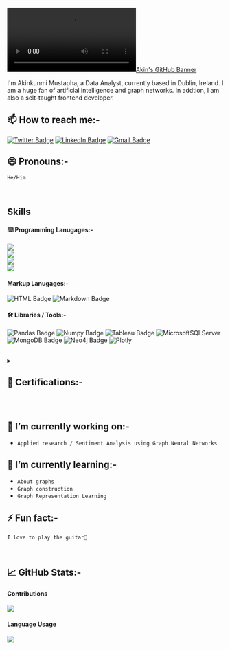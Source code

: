 [![Akin's GitHub Banner](assets/Utitled.m4v)](https://www.linkedin.com/in/akinkunmi-mustapha-b866611a6/)

I'm Akinkunmi Mustapha, a Data Analyst, currently based in Dublin, Ireland. I am a huge fan of artificial intelligence and graph networks. In addtion, I am also a selt-taught frontend developer.


<!-- Social Badges -->
## 📫 How to reach me:-
[![Twitter Badge](https://img.shields.io/badge/Twitter-1DA1F2?style=for-the-badge&logo=twitter&logoColor=white)](https://twitter.com/akin__m)
[![LinkedIn Badge](https://img.shields.io/badge/LinkedIn-0077B5?style=for-the-badge&logo=linkedin&logoColor=white)](https://www.linkedin.com/in/akinkunmi-mustapha-b866611a6/)
[![Gmail Badge](https://img.shields.io/badge/Gmail-D14836?style=for-the-badge&logo=gmail&logoColor=white)](mailto:akinkunmimustapha1@gmail.com)

## 😄 Pronouns:-
`He/Him`

<br>

<!-- Skills -->
## Skills
#### ⌨️ Programming Lanugages:-
![](https://img.shields.io/badge/Python-3776AB?style=for-the-badge&logo=python&logoColor=white)
</br>
![](https://img.shields.io/badge/R-276DC3?style=for-the-badge&logo=r&logoColor=white)
</br>
![](https://img.shields.io/badge/SQL-276DC3?style=for-the-badge&logo=sql&logoColor=white)
</br>
![](https://img.shields.io/badge/JavaScript-323330?style=for-the-badge&logo=javascript&logoColor=F7DF1E)

#### Markup Lanugages:-
![HTML Badge](https://img.shields.io/badge/HTML-239120?style=for-the-badge&logo=html5&logoColor=white)
![Markdown Badge](https://img.shields.io/badge/Markdown-000000?style=for-the-badge&logo=markdown&logoColor=white)

#### 🛠 Libraries / Tools:-
![Pandas Badge](https://img.shields.io/badge/Pandas-276DC3?style=for-the-badge&logo=pandas&logoColor=white)
![Numpy Badge](https://img.shields.io/badge/Numpy-276DC3?style=for-the-badge&logo=numpy&logoColor=white)
![Tableau Badge](https://img.shields.io/badge/Tableau-276DC3?style=for-the-badge&logo=tableau&logoColor=white)
![MicrosoftSQLServer](https://img.shields.io/badge/Microsoft%20SQL%20Sever-CC2927?style=for-the-badge&logo=microsoft%20sql%20server&logoColor=white)
![MongoDB Badge](https://img.shields.io/badge/MongoDB-4EA94B?style=for-the-badge&logo=mongodb&logoColor=white)
![Neo4j Badge](https://img.shields.io/badge/Neo4j-4EA94B?style=for-the-badge&logo=neo4j&logoColor=white&color=blue)
![Plotly](https://img.shields.io/badge/Plotly-%233F4F75.svg?style=for-the-badge&logo=plotly&logoColor=white)

<br>

<details>
  <summary><h2>📄 Certifications:-</h2></summary>
  <a href='https://freecodecamp.org/certification/kunmi/javascript-algorithms-and-data-structures'>Javascripty Algorithms and Data Structures</a>
  <br>
  <a href='https://graphacademy.neo4j.com/u/a8e74ff6-2081-4095-a80e-69ed59a5220c/neo4j-fundamentals/#.YkGijfEuZUc.link'>Neo4j Fundamentals</a>
  <br>
  <a href='https://graphacademy.neo4j.com/u/a8e74ff6-2081-4095-a80e-69ed59a5220c/cypher-fundamentals/#.YkGiuaUSH8o.link'>Cypher Fundamentals</a>
</details>


&nbsp;
&nbsp;
&nbsp;
&nbsp;
&nbsp;

## 🔭 I’m currently working on:-
- `Applied research / Sentiment Analysis using Graph Neural Networks`


## 🌱 I’m currently learning:-
- `About graphs`
- `Graph construction`
- `Graph Representation Learning`


## ⚡ Fun fact:-
`I love to play the guitar🎸`

&nbsp;
&nbsp;
&nbsp;
&nbsp;
&nbsp;

## 📈 GitHub Stats:-

#### Contributions
![](https://github-readme-stats.vercel.app/api?username=OlamideMustapha&show_icons=true&theme=white)
<!-- ![Anurag's GitHub stats](https://github-readme-stats.vercel.app/api?username=anuraghazra&show_icons=true&theme=radical) -->

#### Language Usage
![](https://github-readme-stats.vercel.app/api/top-langs/?username=OlamideMustapha&layout=compact)
</detail>

<!--
**OlamideMustapha/OlamideMustapha** is a ✨ _special_ ✨ repository because its `README.md` (this file) appears on your GitHub profile.

Here are some ideas to get you started:

- 🔭 I’m currently working on ...
- 🌱 I’m currently learning ...
- 👯 I’m looking to collaborate on ...
- 🤔 I’m looking for help with ...
- 💬 Ask me about ...
- 📫 How to reach me: ...
- 😄 Pronouns: ...
- ⚡ Fun fact: ...
-->
